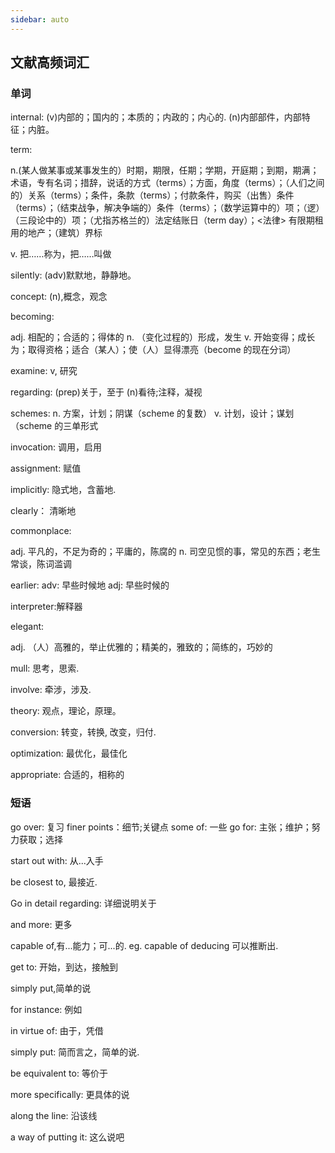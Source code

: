 ```yaml
---
sidebar: auto
---
```


## 文献高频词汇

### 单词

internal: (v)内部的；国内的；本质的；内政的；内心的. (n)内部部件，内部特征；内脏。

term:

n.(某人做某事或某事发生的）时期，期限，任期；学期，开庭期；到期，期满；术语，专有名词；措辞，说话的方式（terms）；方面，角度（terms）；（人们之间的）关系（terms）；条件，条款（terms）；付款条件，购买（出售）条件（terms）；（结束战争，解决争端的）条件（terms）；（数学运算中的）项；（逻）（三段论中的）项；（尤指苏格兰的）法定结账日（term day）；<法律> 有限期租用的地产；（建筑）界标

v. 把……称为，把……叫做

silently: (adv)默默地，静静地。

concept: (n),概念，观念

becoming:

adj. 相配的；合适的；得体的
n. （变化过程的）形成，发生
v. 开始变得；成长为；取得资格；适合（某人）；使（人）显得漂亮（become 的现在分词）

examine: v, 研究

regarding:
(prep)关于，至于
(n)看待;注释，凝视

schemes:
n. 方案，计划；阴谋（scheme 的复数）
v. 计划，设计；谋划（scheme 的三单形式

invocation: 调用，启用

assignment: 赋值

implicitly: 隐式地，含蓄地.

clearly： 清晰地

commonplace:

adj. 平凡的，不足为奇的；平庸的，陈腐的
n. 司空见惯的事，常见的东西；老生常谈，陈词滥调

earlier:
adv: 早些时候地
adj: 早些时候的

interpreter:解释器

elegant:

adj. （人）高雅的，举止优雅的；精美的，雅致的；简练的，巧妙的

mull: 思考，思索.

involve: 牵涉，涉及.

theory: 观点，理论，原理。

conversion: 转变，转换, 改变，归付.

optimization: 最优化，最佳化

appropriate: 合适的，相称的

### 短语

go over: 复习
finer points：细节;关键点
some of: 一些
go for: 主张；维护；努力获取；选择

start out with: 从...入手

be closest to, 最接近.

Go in detail regarding: 详细说明关于

and more: 更多

capable of,有...能力；可...的. eg. capable of deducing 可以推断出.

get to: 开始，到达，接触到

simply put,简单的说

for instance: 例如

in virtue of: 由于，凭借

simply put: 简而言之，简单的说.

be equivalent to: 等价于

more specifically: 更具体的说

along the line: 沿该线

a way of putting it: 这么说吧
